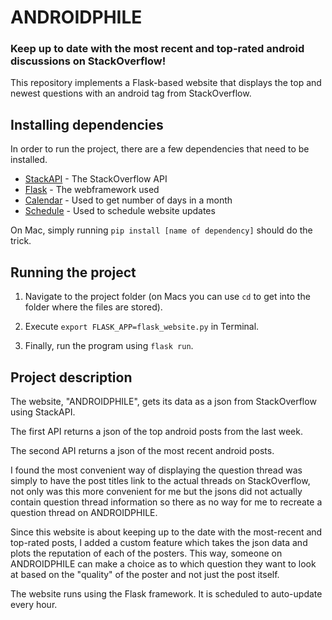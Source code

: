 # ANDROIDPHILE
### Keep up to date with the most recent and top-rated android discussions on StackOverflow!

This repository implements a Flask-based website that displays the top and newest questions with an android tag from StackOverflow.

## Installing dependencies
In order to run the project, there are a few dependencies that need to be installed.

* [StackAPI](https://stackapi.readthedocs.io/en/latest/user/intro.html) - The StackOverflow API
* [Flask](http://flask.pocoo.org/) - The webframework used
* [Calendar](https://docs.python.org/2/library/calendar.html) - Used to get number of days in a month
* [Schedule](https://schedule.readthedocs.io/en/stable/) - Used to schedule website updates


On Mac, simply running ```pip install [name of dependency]``` should do the trick. 

## Running the project

1. Navigate to the project folder (on Macs you can use ```cd``` to get into the folder where the files are stored). 

2. Execute ```export FLASK_APP=flask_website.py``` in Terminal.

3. Finally, run the program using ```flask run```.

## Project description

The website, "ANDROIDPHILE", gets its data as a json from StackOverflow using StackAPI. 

The first API returns a json of the top android posts from the last week. 

The second API returns a json of the most recent android posts.

I found the most convenient way of displaying the question thread was simply to have the post titles link to the actual threads on StackOverflow, not only was this more convenient for me but the jsons did not actually contain question thread information so there as no way for me to recreate a question thread on ANDROIDPHILE. 

Since this website is about keeping up to the date with the most-recent and top-rated posts, I added a custom feature which takes the json data and plots the reputation of each of the posters. This way, someone on ANDROIDPHILE can make a choice as to which question they want to look at based on the "quality" of the poster and not just the post itself.  

The website runs using the Flask framework. It is scheduled to auto-update every hour. 
